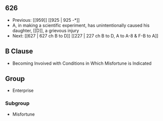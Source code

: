 ## 626
- Previous: [[959]] [[925 | 925 -*]] 
- A, in making a scientific experiment, has unintentionally caused his daughter, [[D]], a grievous injury
- Next: [[627 | 627 ch B to D]] [[227 | 227 ch B to D, A to A-8 &amp; F-B to A]] 

## B Clause
- Becoming Invoived with Conditions in Which Misfortune is Indicated

## Group
- Enterprise

### Subgroup
- Misfortune

